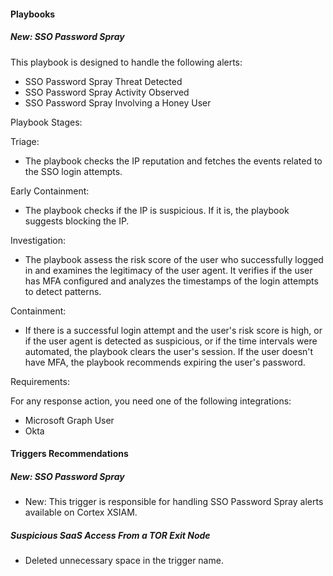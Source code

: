 
#### Playbooks

##### New: SSO Password Spray

This playbook is designed to handle the following alerts:

- SSO Password Spray Threat Detected
- SSO Password Spray Activity Observed
- SSO Password Spray Involving a Honey User

Playbook Stages:

Triage:

- The playbook checks the IP reputation and fetches the events related to the SSO login attempts.

Early Containment:

- The playbook checks if the IP is suspicious. If it is, the playbook suggests blocking the IP.

Investigation:

- The playbook assess the risk score of the user who successfully logged in and examines the legitimacy of the user agent. It verifies if the user has MFA configured and analyzes the timestamps of the login attempts to detect patterns.

Containment:
- If there is a successful login attempt and the user's risk score is high, or if the user agent is detected as suspicious, or if the time intervals were automated, the playbook clears the user's session. If the user doesn't have MFA, the playbook recommends expiring the user's password.

Requirements:

For any response action, you need one of the following integrations:

- Microsoft Graph User
- Okta

#### Triggers Recommendations

##### New: SSO Password Spray

- New: This trigger is responsible for handling SSO Password Spray alerts available on Cortex XSIAM.

##### Suspicious SaaS Access From a TOR Exit Node

- Deleted unnecessary space in the trigger name.
